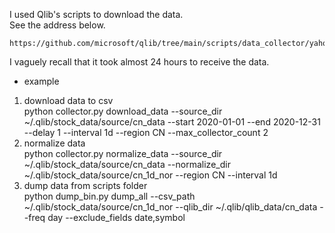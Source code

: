 I used Qlib's scripts to download the data.<br>
See the address below.<br>
```
https://github.com/microsoft/qlib/tree/main/scripts/data_collector/yahoo
```
I vaguely recall that it took almost 24 hours to receive the data.<br>

* example
1. download data to csv <br>
python collector.py download_data --source_dir ~/.qlib/stock_data/source/cn_data --start 2020-01-01 --end 2020-12-31 --delay 1 --interval 1d --region CN --max_collector_count 2
2. normalize data <br>
python collector.py normalize_data --source_dir ~/.qlib/stock_data/source/cn_data --normalize_dir ~/.qlib/stock_data/source/cn_1d_nor --region CN --interval 1d
3. dump data from scripts folder <br>
python dump_bin.py dump_all --csv_path ~/.qlib/stock_data/source/cn_1d_nor --qlib_dir ~/.qlib/qlib_data/cn_data --freq day --exclude_fields date,symbol
